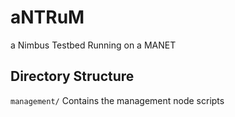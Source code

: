 aNTRuM
======

a Nimbus Testbed Running on a MANET

Directory Structure
-------------------

`management/` Contains the management node scripts
